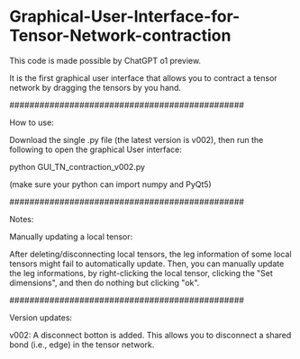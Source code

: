 # Graphical-User-Interface-for-Tensor-Network-contraction

This code is made possible by ChatGPT o1 preview. 

It is the first graphical user interface that allows you to contract a tensor network by dragging the tensors by you hand. 


###############################################

How to use:

Download the single .py file (the latest version is v002), then run the following to open the graphical User interface:

python GUI_TN_contraction_v002.py

(make sure your python can import numpy and PyQt5)

###############################################

Notes: 

Manually updating a local tensor:

After deleting/disconnecting local tensors, the leg information of some local tensors might fail to automatically update. 
Then, you can manually update the leg informations, by right-clicking the local tensor, clicking the "Set dimensions", and then do nothing but clicking "ok".


###############################################

Version updates:

v002: 
A disconnect botton is added. This allows you to disconnect a shared bond (i.e., edge) in the tensor network. 

